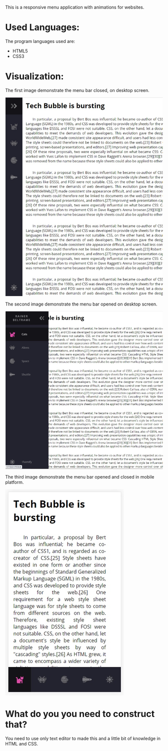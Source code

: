 


This is a responsive menu application with animations for websites.


# Used Languages: 

The program languages used are:

- HTML5
- CSS3

# Visualization:

The first image demonstrate the menu bar closed, on desktop screen.

![alt text](https://raw.githubusercontent.com/rainerbeltrame/responsive_navbar/master/imagem1.jpg)


The second image demonstrate the menu bar opened on desktop screen.

![alt text](https://raw.githubusercontent.com/rainerbeltrame/responsive_navbar/master/imagem2.jpg)


The third image demonstrate the menu bar opened and closed in mobile platform.

![alt text](https://raw.githubusercontent.com/rainerbeltrame/responsive_navbar/master/imagem3.jpg)


# What do you you need to construct that?

You need to use only text editor to made this and a little bit of knowledge in HTML and CSS.
